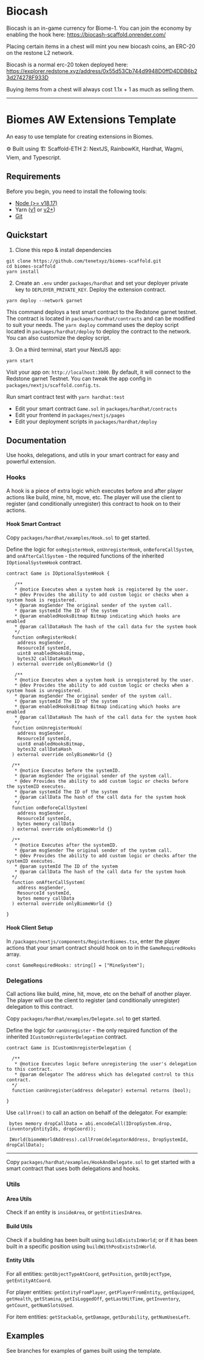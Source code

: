 # Biocash

Biocash is an in-game currency for Biome-1. You can join the economy by enabling the hook here: https://biocash-scaffold.onrender.com/

Placing certain items in a chest will mint you new biocash coins, an ERC-20 on the restone L2 network.

Biocash is a normal erc-20 token deployed here: https://explorer.redstone.xyz/address/0x55d53Cb744d9948D0ffD4DDB6b23d274278F933D

Buying items from a chest will always cost 1.1x + 1 as much as selling them. 


<hr>

# Biomes AW Extensions Template

An easy to use template for creating extensions in Biomes.

⚙️ Built using 🏗 Scaffold-ETH 2: NextJS, RainbowKit, Hardhat, Wagmi, Viem, and Typescript.

## Requirements

Before you begin, you need to install the following tools:

- [Node (>= v18.17)](https://nodejs.org/en/download/)
- Yarn ([v1](https://classic.yarnpkg.com/en/docs/install/) or [v2+](https://yarnpkg.com/getting-started/install))
- [Git](https://git-scm.com/downloads)

## Quickstart

1. Clone this repo & install dependencies

```
git clone https://github.com/tenetxyz/biomes-scaffold.git
cd biomes-scaffold
yarn install
```

2. Create an `.env` under `packages/hardhat` and set your deployer private key to `DEPLOYER_PRIVATE_KEY`. Deploy the extension contract.

```
yarn deploy --network garnet
```

This command deploys a test smart contract to the Redstone garnet testnet. The contract is located in `packages/hardhat/contracts` and can be modified to suit your needs. The `yarn deploy` command uses the deploy script located in `packages/hardhat/deploy` to deploy the contract to the network. You can also customize the deploy script.

3. On a third terminal, start your NextJS app:

```
yarn start
```

Visit your app on: `http://localhost:3000`. By default, it will connect to the Redstone garnet Testnet. You can tweak the app config in `packages/nextjs/scaffold.config.ts`.

Run smart contract test with `yarn hardhat:test`

- Edit your smart contract `Game.sol` in `packages/hardhat/contracts`
- Edit your frontend in `packages/nextjs/pages`
- Edit your deployment scripts in `packages/hardhat/deploy`

## Documentation

Use hooks, delegations, and utils in your smart contract for easy and powerful extension.

### Hooks

A hook is a piece of extra logic which executes before and after player actions like build, mine, hit, move, etc. The player will use the client to register (and conditionally unregister) this contract to hook on to their actions.

#### Hook Smart Contract

Copy `packages/hardhat/examples/Hook.sol` to get started.

Define the logic for `onRegisterHook`, `onUnregisterHook`, `onBeforeCallSystem`, and `onAfterCallSystem` - the required functions of the inherited `IOptionalSystemHook` contract.

```
contract Game is IOptionalSystemHook {

   /**
   * @notice Executes when a system hook is registered by the user.
   * @dev Provides the ability to add custom logic or checks when a system hook is registered.
   * @param msgSender The original sender of the system call.
   * @param systemId The ID of the system
   * @param enabledHooksBitmap Bitmap indicating which hooks are enabled
   * @param callDataHash The hash of the call data for the system hook
   */
  function onRegisterHook(
    address msgSender,
    ResourceId systemId,
    uint8 enabledHooksBitmap,
    bytes32 callDataHash
  ) external override onlyBiomeWorld {}

   /**
   * @notice Executes when a system hook is unregistered by the user.
   * @dev Provides the ability to add custom logic or checks when a system hook is unregistered.
   * @param msgSender The original sender of the system call.
   * @param systemId The ID of the system
   * @param enabledHooksBitmap Bitmap indicating which hooks are enabled
   * @param callDataHash The hash of the call data for the system hook
   */
  function onUnregisterHook(
    address msgSender,
    ResourceId systemId,
    uint8 enabledHooksBitmap,
    bytes32 callDataHash
  ) external override onlyBiomeWorld {}

  /**
   * @notice Executes before the systemID.
   * @param msgSender The original sender of the system call.
   * @dev Provides the ability to add custom logic or checks before the systemID executes.
   * @param systemId The ID of the system
   * @param callData The hash of the call data for the system hook
   */
  function onBeforeCallSystem(
    address msgSender,
    ResourceId systemId,
    bytes memory callData
  ) external override onlyBiomeWorld {}

  /**
   * @notice Executes after the systemID.
   * @param msgSender The original sender of the system call.
   * @dev Provides the ability to add custom logic or checks after the systemID executes.
   * @param systemId The ID of the system
   * @param callData The hash of the call data for the system hook
  */
  function onAfterCallSystem(
    address msgSender,
    ResourceId systemId,
    bytes memory callData
  ) external override onlyBiomeWorld {}

}
```

#### Hook Client Setup

In `/packages/nextjs/components/RegisterBiomes.tsx`, enter the player actions that your smart contract should hook on to in the `GameRequiredHooks` array.

`const GameRequiredHooks: string[] = ["MineSystem"];`

### Delegations

Call actions like build, mine, hit, move, etc on the behalf of another player. The player will use the client to register (and conditionally unregister) delegation to this contract.

Copy `packages/hardhat/examples/Delegate.sol` to get started.

Define the logic for `canUnregister` - the only required function of the inherited `ICustomUnregisterDelegation` contract.

```
contract Game is ICustomUnregisterDelegation {

  /**
   * @notice Executes logic before unregistering the user's delegation to this contract.
   * @param delegator The address which has delegated control to this contract.
  */
  function canUnregister(address delegator) external returns (bool);

}

```

Use `callFrom()` to call an action on behalf of the delegator. For example:

```
 bytes memory dropCallData = abi.encodeCall(IDropSystem.drop, (inventoryEntityIds, dropCoord));

 IWorld(biomeWorldAddress).callFrom(delegatorAddress, DropSystemId, dropCallData);
```

---

Copy `packages/hardhat/examples/HookAndDelegate.sol` to get started with a smart contract that uses both delegations and hooks.

### Utils

#### Area Utils

Check if an entity is `insideArea`, or `getEntitiesInArea`.

#### Build Utils

Check if a building has been built using `buildExistsInWorld`; or if it has been built in a specific position using `buildWithPosExistsInWorld`.

#### Entity Utils

For all entities: `getObjectTypeAtCoord`, `getPosition`, `getObjectType`, `getEntityAtCoord`.

For player entities: `getEntityFromPlayer`, `getPlayerFromEntity`, `getEquipped`, `getHealth`, `getStamina`, `getIsLoggedOff`, `getLastHitTime`, `getInventory`, `getCount`, `getNumSlotsUsed`.

For item entities: `getStackable`, `getDamage`, `getDurability`, `getNumUsesLeft`.

## Examples

See branches for examples of games built using the template.
